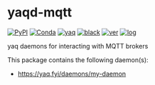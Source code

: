 # yaqd-mqtt

[![PyPI](https://img.shields.io/pypi/v/yaqd-mqtt)](https://pypi.org/project/yaqd-mqtt)
[![Conda](https://img.shields.io/conda/vn/conda-forge/yaqd-mqtt)](https://anaconda.org/conda-forge/yaqd-mqtt)
[![yaq](https://img.shields.io/badge/framework-yaq-orange)](https://yaq.fyi/)
[![black](https://img.shields.io/badge/code--style-black-black)](https://black.readthedocs.io/)
[![ver](https://img.shields.io/badge/calver-YYYY.0M.MICRO-blue)](https://calver.org/)
[![log](https://img.shields.io/badge/change-log-informational)](https://gitlab.com/yaq/yaqd-mqtt/-/blob/master/CHANGELOG.md)

yaq daemons for interacting with MQTT brokers

This package contains the following daemon(s):

- https://yaq.fyi/daemons/my-daemon